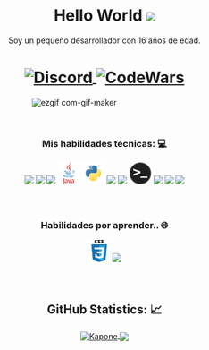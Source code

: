 <!-- Title -->
<h1 align="center">Hello World 
  <img src="https://raw.githubusercontent.com/iampavangandhi/iampavangandhi/master/gifs/Hi.gif" 
       width="30px">
  </h2></h1>


<!-- Quote -->
<p align="center">Soy un pequeño desarrollador con 16 años de edad.
  
  <!-- Social Network -->
<h1 align="center">
  <a href="https://discord.gg/9vcvZm3RWW">
  <img align="center" 
       alt="Discord" 
       width="22px" 
       src="https://user-images.githubusercontent.com/69044934/124339629-cfe1aa80-db7d-11eb-804b-c6aca2a78c5d.png" />
  </a>
  
<a href="https://www.codewars.com/users/Kapone_">
  <img align="center" 
       alt="CodeWars" 
       width="22px" 
       src="https://user-images.githubusercontent.com/69044934/124339648-e6880180-db7d-11eb-95ea-18d2fc66bad5.png" />
  </a>
</h1>




<!-- Background -->

<!-- I do add this "&nbsp;" because I can't center the GIFT, let me know if you know how do it -->
&nbsp;&nbsp;&nbsp;&nbsp;&nbsp;&nbsp;&nbsp;&nbsp;&nbsp;&nbsp;&nbsp;&nbsp;&nbsp;&nbsp;&nbsp;&nbsp;&nbsp;&nbsp;&nbsp;&nbsp;&nbsp;&nbsp;&nbsp;&nbsp;&nbsp;&nbsp;&nbsp;&nbsp;&nbsp;&nbsp;
![ezgif com-gif-maker](https://user-images.githubusercontent.com/55005374/95673501-37764680-0b66-11eb-8ee1-d4f4a2b285d9.gif)

&nbsp;

<!-- Technical Skills -->
<p><H3 align="center"><strong> Mis habilidades tecnicas: 💻 </strong></p>
  
  
 
  <code><img height="40" src="https://user-images.githubusercontent.com/69044934/124339418-6b721b80-db7c-11eb-9724-036cb0e32653.png"></code>
  <code><img height="40" src="https://user-images.githubusercontent.com/69044934/124339340-dec75d80-db7b-11eb-8250-12b4fd6e216c.png"></code>
  <code><img height="40" src="https://user-images.githubusercontent.com/69044934/124339496-d885b100-db7c-11eb-85e7-5ce054124023.png"></code>
  <code><img height="40" src="https://raw.githubusercontent.com/devicons/devicon/master/icons/java/java-original-wordmark.svg"></code>
  <code><img height="40" src="https://raw.githubusercontent.com/github/explore/80688e429a7d4ef2fca1e82350fe8e3517d3494d/topics/python/python.png"></code>
  <code><img height="40" src="https://user-images.githubusercontent.com/55005374/103146298-d98ce000-470c-11eb-973d-3ff9e1b90561.png"></code>
  <code><img height="40" src="https://user-images.githubusercontent.com/55005374/103146335-3d170d80-470d-11eb-9fce-ff775c77b96b.png"></code>
  <code><img height="40" src="https://raw.githubusercontent.com/github/explore/80688e429a7d4ef2fca1e82350fe8e3517d3494d/topics/terminal/terminal.png"></code>
  <code><img height="40" src="https://user-images.githubusercontent.com/55005374/103146218-b57ccf00-470b-11eb-8fcc-aa46cab9253f.png"></code>
  <code><img height="40" src="https://user-images.githubusercontent.com/55005374/95687670-51de0d80-0bc2-11eb-826b-83fb8c5ec221.png"></code>
  <code><img height="40" src="https://user-images.githubusercontent.com/55005374/100187906-b7eecd80-2eae-11eb-8074-b65db8dfaecb.png"></code>
  </p>
  
&nbsp;  

  <!-- Skills to learn -->
<p><H3 align="center"><strong>Habilidades por aprender.. 🌐</strong></p>
  
  <code><img height="40" src="https://raw.githubusercontent.com/github/explore/80688e429a7d4ef2fca1e82350fe8e3517d3494d/topics/css/css.png"></code> 
  <code><img height="40" src="https://user-images.githubusercontent.com/69044934/124339694-34046e80-db7e-11eb-94a8-c3a7e3eab9b5.png"></code>
  
  </p>
&nbsp;

<!-- GitHub Stats -->
<H2 align="center"><strong>GitHub Statistics: 📈
  </strong>
</H2>
    <p align="center">
      <div align="center">
    </p>
    
<a href="https://github.com/Lunox-code?tab=repositories">
  <img align="center" 
       src="https://github-readme-stats.vercel.app/api/top-langs/?username=kapone-dev&layout=compact&show_icons=true&title_color=81a1c0&icon_color=79ff97&text_color=d5dbe6&bg_color=2e3440" 
       alt='Kapone's favorite languages" />
</a>
  
<a href="https://github.com/kapone-dev">
  <img align="center"
       src="https://github-readme-stats-anuraghazra1.vercel.app/api?username=kapone-dev&show_icons=true&include_all_commits=false&theme=radical&count_private=true%22%20alt=%22KaponeDev%27s%20Github%20Stats" />
</a>
